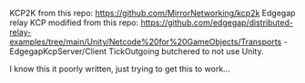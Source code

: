 KCP2K from this repo: https://github.com/MirrorNetworking/kcp2k 
Edgegap relay KCP modified from this repo: https://github.com/edgegap/distributed-relay-examples/tree/main/Unity/Netcode%20for%20GameObjects/Transports 
    - EdgegapKcpServer/Client TickOutgoing butchered to not use Unity.

I know this it poorly written, just trying to get this to work...
